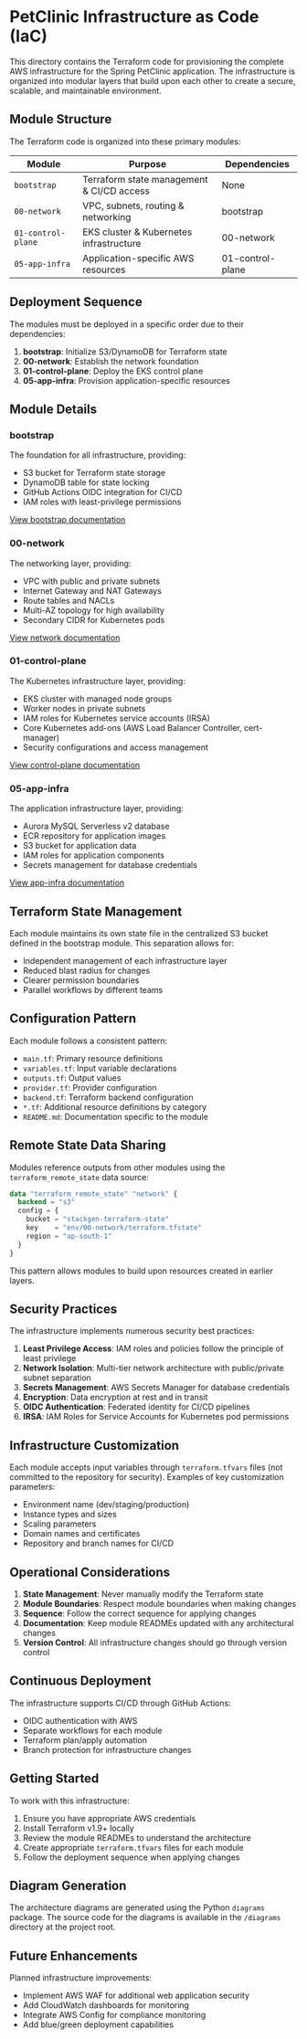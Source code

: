 # PetClinic Infrastructure as Code (IaC)

This directory contains the Terraform code for provisioning the complete AWS infrastructure for the Spring PetClinic application. The infrastructure is organized into modular layers that build upon each other to create a secure, scalable, and maintainable environment.



## Module Structure

The Terraform code is organized into these primary modules:

| Module | Purpose | Dependencies |
|--------|---------|--------------|
| `bootstrap` | Terraform state management & CI/CD access | None |
| `00-network` | VPC, subnets, routing & networking | bootstrap |
| `01-control-plane` | EKS cluster & Kubernetes infrastructure | 00-network |
| `05-app-infra` | Application-specific AWS resources | 01-control-plane |

## Deployment Sequence

The modules must be deployed in a specific order due to their dependencies:

1. **bootstrap**: Initialize S3/DynamoDB for Terraform state
2. **00-network**: Establish the network foundation
3. **01-control-plane**: Deploy the EKS control plane
4. **05-app-infra**: Provision application-specific resources

## Module Details

### bootstrap

The foundation for all infrastructure, providing:
- S3 bucket for Terraform state storage
- DynamoDB table for state locking
- GitHub Actions OIDC integration for CI/CD
- IAM roles with least-privilege permissions

[View bootstrap documentation](./bootstrap/README.md)

### 00-network

The networking layer, providing:
- VPC with public and private subnets
- Internet Gateway and NAT Gateways
- Route tables and NACLs
- Multi-AZ topology for high availability
- Secondary CIDR for Kubernetes pods

[View network documentation](./00-network/README.md)

### 01-control-plane

The Kubernetes infrastructure layer, providing:
- EKS cluster with managed node groups
- Worker nodes in private subnets
- IAM roles for Kubernetes service accounts (IRSA)
- Core Kubernetes add-ons (AWS Load Balancer Controller, cert-manager)
- Security configurations and access management

[View control-plane documentation](./01-control-plane/README.md)

### 05-app-infra

The application infrastructure layer, providing:
- Aurora MySQL Serverless v2 database
- ECR repository for application images
- S3 bucket for application data
- IAM roles for application components
- Secrets management for database credentials

[View app-infra documentation](./05-app-infra/README.md)

## Terraform State Management

Each module maintains its own state file in the centralized S3 bucket defined in the bootstrap module. This separation allows for:

- Independent management of each infrastructure layer
- Reduced blast radius for changes
- Clearer permission boundaries
- Parallel workflows by different teams

## Configuration Pattern

Each module follows a consistent pattern:
- `main.tf`: Primary resource definitions
- `variables.tf`: Input variable declarations
- `outputs.tf`: Output values
- `provider.tf`: Provider configuration
- `backend.tf`: Terraform backend configuration
- `*.tf`: Additional resource definitions by category
- `README.md`: Documentation specific to the module

## Remote State Data Sharing

Modules reference outputs from other modules using the `terraform_remote_state` data source:

```terraform
data "terraform_remote_state" "network" {
  backend = "s3"
  config = {
    bucket = "stackgen-terraform-state"
    key    = "env/00-network/terraform.tfstate"
    region = "ap-south-1"
  }
}
```

This pattern allows modules to build upon resources created in earlier layers.

## Security Practices

The infrastructure implements numerous security best practices:

1. **Least Privilege Access**: IAM roles and policies follow the principle of least privilege
2. **Network Isolation**: Multi-tier network architecture with public/private subnet separation
3. **Secrets Management**: AWS Secrets Manager for database credentials
4. **Encryption**: Data encryption at rest and in transit
5. **OIDC Authentication**: Federated identity for CI/CD pipelines
6. **IRSA**: IAM Roles for Service Accounts for Kubernetes pod permissions

## Infrastructure Customization

Each module accepts input variables through `terraform.tfvars` files (not committed to the repository for security). Examples of key customization parameters:

- Environment name (dev/staging/production)
- Instance types and sizes
- Scaling parameters
- Domain names and certificates
- Repository and branch names for CI/CD

## Operational Considerations

1. **State Management**: Never manually modify the Terraform state
2. **Module Boundaries**: Respect module boundaries when making changes
3. **Sequence**: Follow the correct sequence for applying changes
4. **Documentation**: Keep module READMEs updated with any architectural changes
5. **Version Control**: All infrastructure changes should go through version control

## Continuous Deployment

The infrastructure supports CI/CD through GitHub Actions:
- OIDC authentication with AWS
- Separate workflows for each module
- Terraform plan/apply automation
- Branch protection for infrastructure changes

## Getting Started

To work with this infrastructure:

1. Ensure you have appropriate AWS credentials
2. Install Terraform v1.9+ locally
3. Review the module READMEs to understand the architecture
4. Create appropriate `terraform.tfvars` files for each module
5. Follow the deployment sequence when applying changes

## Diagram Generation

The architecture diagrams are generated using the Python `diagrams` package. The source code for the diagrams is available in the `/diagrams` directory at the project root.

## Future Enhancements

Planned infrastructure improvements:
- Implement AWS WAF for additional web application security
- Add CloudWatch dashboards for monitoring
- Integrate AWS Config for compliance monitoring
- Add blue/green deployment capabilities
